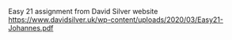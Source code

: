 

Easy 21 assignment from David Silver website
https://www.davidsilver.uk/wp-content/uploads/2020/03/Easy21-Johannes.pdf

